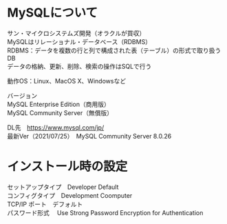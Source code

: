 # MySQLについて
サン・マイクロシステムズ開発（オラクルが買収）</br>
MySQLはリレーショナル・データベース（RDBMS）</br>
RDBMS：データを複数の行と列で構成された表（テーブル）の形式で取り扱うDB</br>
データの格納、更新、削除、検索の操作はSQLで行う</br>

動作OS：Linux、MacOS X、Windowsなど</br>

バージョン</br>
MySQL Enterprise Edition（商用版）</br>
MySQL Community Server（無償版）</br>

DL先　https://www.mysql.com/jp/ </br>
最新Ver（2021/07/25）　MySQL Community Server 8.0.26

# インストール時の設定

セットアップタイプ　Developer Default</br>
コンフィグタイプ　Development Coomputer</br>
TCP/IP ポート　デフォルト</br>
パスワード形式　 Use Strong Password Encryption for Authentication</br>
